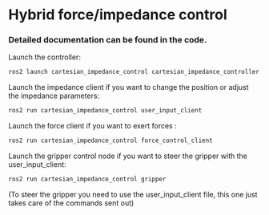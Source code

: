 # Hybrid force/impedance control
### Detailed documentation can be found in the code. 


Launch the controller: <br />
```bash
ros2 launch cartesian_impedance_control cartesian_impedance_controller.launch.py
```

Launch the impedance client if you want to change the position or adjust the impedance parameters: <br />
``` bash
ros2 run cartesian_impedance_control user_input_client 
```

Launch the force client if you want to exert forces : <br />
``` bash
ros2 run cartesian_impedance_control force_control_client 
```

Launch the gripper control node if you want to steer the gripper with the user_input_client: <br />
``` bash
ros2 run cartesian_impedance_control gripper 
```
(To steer the gripper you need to use the user_input_client file, this one just takes care of the commands sent out)
